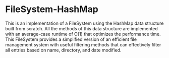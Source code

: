 # FileSystem-HashMap

This is an implementation of a FileSystem using the HashMap data structure built from scratch. All the methods of this data structure are implemented with an average-case runtime of O(1) that optimizes the performance time. This FileSystem provides a simplified version of an efficient file management system with useful filtering methods that can effectively filter all entries based on name, directory, and date modified.
